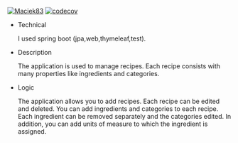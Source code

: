 [![Maciek83](https://circleci.com/gh/Maciek83/recipes.svg?style=svg)](https://circleci.com/gh/Maciek83/recipes)
[![codecov](https://codecov.io/gh/Maciek83/recipes/branch/master/graph/badge.svg)](https://codecov.io/gh/Maciek83/recipes)
<ul>
                <li>Technical
                    <p>I used spring boot (jpa,web,thymeleaf,test).</p>
                </li>
                <li>Description
                    <p>The application is used to manage recipes. Each recipe consists with many properties like ingredients and categories.</p>
                </li>
                <li>Logic
                    <p>
                        The application allows you to add recipes. Each recipe can be edited and deleted.
                        You can add ingredients and categories to each recipe. Each ingredient can be removed separately
                        and the categories edited. In addition, you can add units of measure to which the ingredient is assigned.
                    </p>
                </li></ul>

